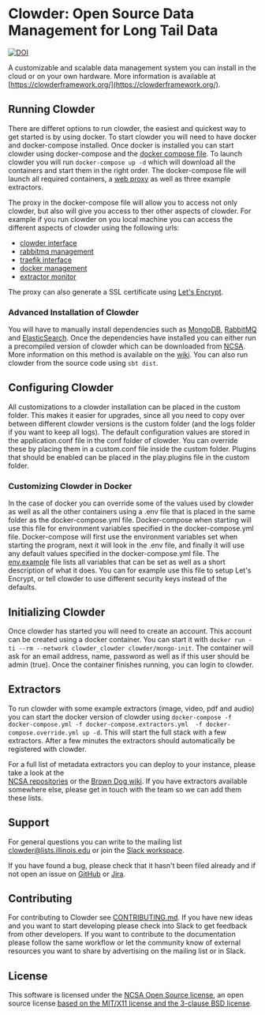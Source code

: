 # Clowder: Open Source Data Management for Long Tail Data

[![DOI](https://zenodo.org/badge/DOI/10.5281/zenodo.1196568.svg)](https://doi.org/10.5281/zenodo.1196568)

A customizable and scalable data management system you can install in the cloud or on your own hardware.
More information is available at [https://clowderframework.org/](https://clowderframework.org/).

## Running Clowder

There are differet options to run clowder, the easiest and quickest way to get started is by using docker. To
start clowder you will need to have docker and docker-compose installed. Once docker is installed you can start
clowder using docker-compose and the [docker compose file](docker-compose.yml). To launch clowder you will run
`docker-compose up -d` which will download all the containers and start them in the right order. The
docker-compose file will launch all required containers, a [web proxy](https://traefik.io) as well as
three example extractors.

The proxy in the docker-compose file will allow you to access not only clowder, but also will give you access
to ther other aspects of clowder. For example if you run clowder on you local machine you can access the
different aspects of clowder using the following urls:

- [clowder interface](http://localhost:8000/)
- [rabbitmq management](http://localhost:8000/rabbitmq/)
- [traefik interface](http://localhost:8000/traefik/)
- [docker management](http://localhost:8000/portainer/)
- [extractor monitor](http://localhost:8000/monitor/)

The proxy can also generate a SSL certificate using [Let's Encrypt](https://letsencrypt.org/).

### Advanced Installation of Clowder

You will have to manually install dependencies such as [MongoDB](https://www.mongodb.com/),
[RabbitMQ](https://www.rabbitmq.com/) and [ElasticSearch](https://www.elastic.co/). Once the dependencies have
installed you can either run a precompiled version of clowder which can be downloaded from
[NCSA](https://opensource.ncsa.illinois.edu/projects/artifacts.php?key=CATS).  More information on this method
is available on the [wiki](https://opensource.ncsa.illinois.edu/confluence/display/CATS/Installing+Clowder).
You can also run clowder from the source code using `sbt dist`.

## Configuring Clowder

All customizations to a clowder installation can be placed in the custom folder. This makes it easier for
upgrades, since all you need to copy over between different clowder versions is the custom folder (and the
logs folder if you want to keep all logs). The default configuration values are stored in the application.conf
file in the conf folder of clowder. You can override these by placing them in a custom.conf file inside the
custom folder. Plugins that should be enabled can be placed in the play.plugins file in the custom folder.

### Customizing Clowder in Docker

In the case of docker you can override some of the values used by clowder as well as all the other containers
using a .env file that is placed in the same folder as the docker-compose.yml file. Docker-compose when
starting will use this file for environment variables specified in the docker-compose.yml file. Docker-compose
will first use the environment variables set when starting the program, next it will look in the .env file, and
finally it will use any default values specified in the docker-compose.yml file. The [env.example](env.example)
file lists all variables that can be set as well as a short description of what it does. You can for example
use this file to setup Let's Encrypt, or tell clowder to use different security keys instead of the defaults.

## Initializing Clowder

Once clowder has started you will need to create an account. This account can be created using a docker
container. You can start it with `docker run -ti --rm --network clowder_clowder clowder/mongo-init`. The
container will ask for an email address, name, password as well as if this user should be admin (true).
Once the container finishes running, you can login to clowder. 

## Extractors

To run clowder with some example extractors (image, video, pdf and audio) you can start the docker version
of clowder using `docker-compose -f docker-compose.yml -f docker-compose.extractors.yml 
-f docker-compose.override.yml up -d`. This will start the full stack with a few extractors. After a few
minutes the extractors should automatically be registered with clowder.

For a full list of metadata extractors you can deploy to your instance, please take a look at the  
[NCSA repositories](https://opensource.ncsa.illinois.edu/bitbucket/projects/CATS) or 
the [Brown Dog wiki](https://opensource.ncsa.illinois.edu/confluence/display/BD/Project+Supported+Transformations). 
If you have extractors available somewhere else, please get in touch with the team so we can add them these lists.

## Support

For general questions you can write to the mailing list [clowder@lists.illinois.edu](clowder@lists.illinois.edu) or 
join the [Slack workspace](https://join.slack.com/t/clowder-software/shared_invite/enQtMzQzOTg0Nzk3OTUzLTUxYzVhMzZlZDlhMTc0NzNiZTBiNjcyMTEzNjdmMjc5MTA2MTAzMDQwNmUzYTdmNDQyNGMwOWM1Y2YxMzdhNGM).

If you have found a bug, please check that it hasn't been filed already and if not open an issue on 
[GitHub](https://github.com/clowder-framework/clowder/issues) or [Jira](https://opensource.ncsa.illinois.edu/jira/projects/CATS).

## Contributing

For contributing to Clowder see [CONTRIBUTING.md](CONTRIBUTING.md). If you have new ideas and you want to start 
developing please check into Slack to get feedback from other developers. If you want to contribute to the documentation
please follow the same workflow or let the community know of external resources you want to share by advertising on the
mailing list or in Slack.

## License

This software is licensed under the [NCSA Open Source license](https://opensource.org/licenses/NCSA), 
an open source license [based on the MIT/X11 license and the 3-clause BSD license](https://en.wikipedia.org/wiki/University_of_Illinois/NCSA_Open_Source_License).
